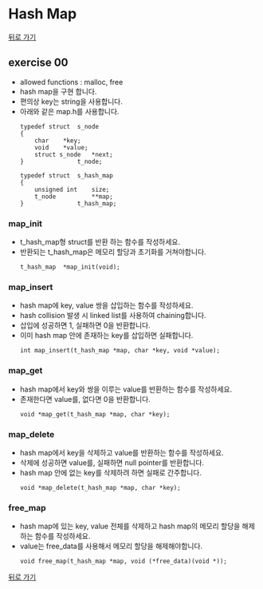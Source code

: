 # Hash Map

[뒤로 가기](..)

## exercise 00
- allowed functions : malloc, free
- hash map을 구현 합니다.
- 편의상 key는 string을 사용합니다.
- 아래와 같은 map.h를 사용합니다.
	```
	typedef struct	s_node
	{
		char	*key;
		void	*value;
		struct s_node	*next;
	}				t_node;

	typedef struct	s_hash_map
	{
		unsigned int	size;
		t_node			**map;
	}				t_hash_map;
	```

### map_init
- t_hash_map형 struct를 반환 하는 함수를 작성하세요.
- 반환되는 t_hash_map은 메모리 할당과 초기화를 거쳐야합니다.
	```
	t_hash_map	*map_init(void);
	```

### map_insert
- hash map에 key, value 쌍을 삽입하는 함수를 작성하세요.
- hash collision 발생 시 linked list를 사용하여 chaining합니다.
- 삽입에 성공하면 1, 실패하면 0을 반환합니다.
- 이미 hash map 안에 존재하는 key를 삽입하면 실패합니다.
	```
	int map_insert(t_hash_map *map, char *key, void *value);
	```

### map_get
- hash map에서 key와 쌍을 이루는 value를 반환하는 함수를 작성하세요.
- 존재한다면 value를, 없다면 0을 반환합니다.
	```
	void *map_get(t_hash_map *map, char *key);
	```

### map_delete
- hash map에서 key을 삭제하고 value를 반환하는 함수를 작성하세요.
- 삭제에 성공하면 value를, 실패하면 null pointer를 반환합니다.
- hash map 안에 없는 key를 삭제하려 하면 실패로 간주합니다.
	```
	void *map_delete(t_hash_map *map, char *key);
	```

### free_map
- hash map에 있는 key, value 전체를 삭제하고 hash map의 메모리 할당을 해제하는 함수를 작성하세요.
- value는 free_data를 사용해서 메모리 할당을 해제해야합니다.
	```
	void free_map(t_hash_map *map, void (*free_data)(void *));
	```


[뒤로 가기](..)
